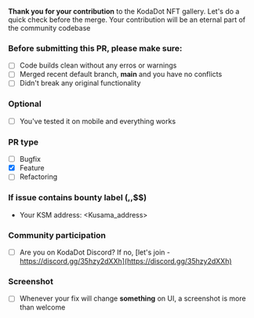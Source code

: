 **Thank you for your contribution** to the KodaDot NFT gallery.
Let's do a quick check before the merge.
Your contribution will be an eternal part of the community codebase

### Before submitting this PR, please make sure:
- [ ] Code builds clean without any erros or warnings
- [ ] Merged recent default branch, **main** and you have no conflicts
- [ ] Didn't break any original functionality

### Optional
- [ ] You've tested it on mobile and everything works

### PR type
- [ ] Bugfix
- [x] Feature
- [ ] Refactoring

### If issue contains bounty label ($,$$,$$$)
- Your KSM address: <Kusama_address>

### Community participation
- [ ] Are you on KodaDot Discord? If no, [let's join - https://discord.gg/35hzy2dXXh](https://discord.gg/35hzy2dXXh)

### Screenshot
- [ ] Whenever your fix will change **something** on UI, a screenshot is more than welcome
